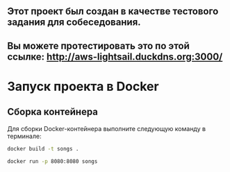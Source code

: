 ## Этот проект был создан в качестве тестового задания для собеседования.
## Вы можете протестировать это по этой ссылке: http://aws-lightsail.duckdns.org:3000/

# Запуск проекта в Docker

## Сборка контейнера

Для сборки Docker-контейнера выполните следующую команду в терминале:

```bash
docker build -t songs .
```

```bash
docker run -p 8080:8080 songs
```

